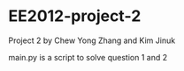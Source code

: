 # EE2012-project-2

Project 2 by Chew Yong Zhang and Kim Jinuk

main.py is a script to solve question 1 and 2
